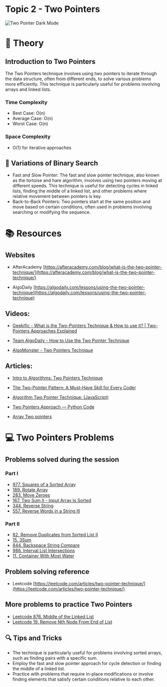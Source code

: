 # Topic 2 - Two Pointers
![Two Pointer Dark Mode](https://github.com/WomenInSoftwareEngineeringJP/algorithms-data-structures/assets/77953414/9dd71c19-aa31-4515-950c-2135972532bb)

# 📘 Theory
## Introduction to Two Pointers
The Two Pointers technique involves using two pointers to iterate through the data structure, often from different ends, to solve various problems more efficiently. This technique is particularly useful for problems involving arrays and linked lists.

### Time Complexity
- Best Case: O(n)
- Average Case: O(n)
- Worst Case: O(n)

### Space Complexity
- O(1) for iterative approaches

## 🔄 Variations of Binary Search
- Fast and Slow Pointer: The fast and slow pointer technique, also known as the tortoise and hare algorithm, involves using two pointers moving at different speeds. This technique is useful for detecting cycles in linked lists, finding the middle of a linked list, and other problems where relative movement between pointers is key.
- Back-to-Back Pointers: Two pointers start at the same position and move based on certain conditions, often used in problems involving searching or modifying the sequence.

# 📚 Resources

## Websites

* AfterAcademy [https://afteracademy.com/blog/what-is-the-two-pointer-technique/](https://afteracademy.com/blog/what-is-the-two-pointer-technique/)

* AlgoDaily [https://algodaily.com/lessons/using-the-two-pointer-technique](https://algodaily.com/lessons/using-the-two-pointer-technique)

## Videos:

* [Geekific - What is the Two-Pointers Technique & How to use it? | Two-Pointers Approaches Explained](https://www.youtube.com/watch?v=VEPCm3BCtik)

* [Team AlgoDaily - How to Use the Two Pointer Technique](https://www.youtube.com/watch?v=-gjxg6Pln50)

* [AlgoMonster - Two Pointers Technique](https://www.youtube.com/watch?v=xZ4AfXHQ1VQ)

## Articles:

* [Intro to Algorithms: Two Pointers Technique](https://medium.com/geekculture/intro-to-algorithms-two-pointers-technique-b37f962eab5)

* [The Two-Pointer Pattern: A Must-Have Skill for Every Coder](https://python.plainenglish.io/the-two-pointer-pattern-a-must-have-skill-for-every-coder-a792b0d0617d)

* [Algorithm Two Pointer Technique: (JavaScript)](https://medium.com/@kevinlai76/algorithm-two-pointer-technique-a27103ed7ea1)

* [Two Pointers Approach — Python Code](https://towardsdatascience.com/two-pointer-approach-python-code-f3986b602640)

* [Array Two pointers](https://medium.com/analytics-vidhya/array-two-pointers-4b8d62d2b8a)

# 💻 Two Pointers Problems

## Problems solved during the session

### Part I
* [977. Squares of a Sorted Array](https://leetcode.com/problems/squares-of-a-sorted-array/?envType=study-plan&id=algorithm-i)
* [189. Rotate Array](https://leetcode.com/problems/rotate-array/?envType=study-plan&id=algorithm-i)
* [283. Move Zeroes](https://leetcode.com/problems/move-zeroes/?envType=study-plan&id=algorithm-i)
* [167. Two Sum II - Input Array Is Sorted](https://leetcode.com/problems/two-sum-ii-input-array-is-sorted/?envType=study-plan&id=algorithm-i)
* [344. Reverse String](https://leetcode.com/problems/reverse-string/?envType=study-plan&envId=algorithm-i&plan=algorithm)
* [557. Reverse Words in a String III](https://leetcode.com/problems/reverse-words-in-a-string-iii/?envType=study-plan&envId=algorithm-i&plan=algorithm)

### Part II
* [82. Remove Duplicates from Sorted List II](https://leetcode.com/problems/remove-duplicates-from-sorted-list-ii)
* [15. 3Sum](https://leetcode.com/problems/3sum)
* [844. Backspace String Compare](https://leetcode.com/problems/backspace-string-compare)
* [986. Interval List Intersections](https://leetcode.com/problems/interval-list-intersections)
* [11. Container With Most Water](https://leetcode.com/problems/container-with-most-water)

## Problem solving reference
* Leetcode [https://leetcode.com/articles/two-pointer-technique/](https://leetcode.com/articles/two-pointer-technique/)

## More problems to practice Two Pointers
* [Leetcode 876. Middle of the Linked List](https://leetcode.com/problems/middle-of-the-linked-list/?envType=study-plan&envId=algorithm-i&plan=algorithm)
* [Leetcode 19. Remove Nth Node From End of List](https://leetcode.com/problems/remove-nth-node-from-end-of-list/?envType=study-plan&envId=algorithm-i&plan=algorithm)

## 🔍 Tips and Tricks
- The technique is particularly useful for problems involving sorted arrays, such as finding pairs with a specific sum.
- Employ the fast and slow pointer approach for cycle detection or finding the middle of a linked list.
- Practice with problems that require in-place modifications or involve finding elements that satisfy certain conditions relative to each other.
